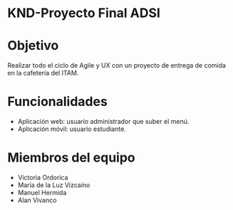 # KND-Proyecto Final ADSI

# Objetivo
Realizar todo el ciclo de Agile y UX con un proyecto de entrega de comida en la cafetería del ITAM.

# Funcionalidades
- Aplicación web: usuario administrador que suber el menú.
- Aplicación móvil: usuario estudiante.


# Miembros del equipo
- Victoria Ordorica
- María de la Luz Vizcaíno
- Manuel Hermida
- Alan Vivanco
